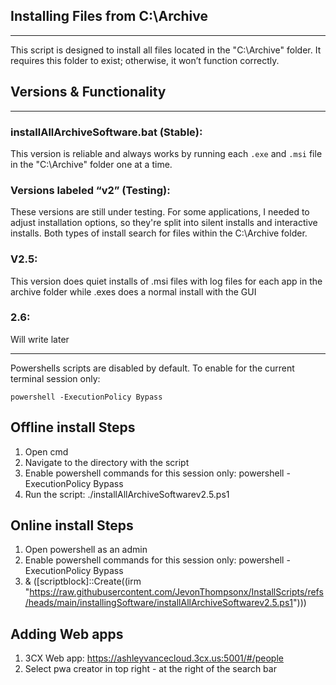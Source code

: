 ## Installing Files from C:\Archive
----------------------------------
This script is designed to install all files located in the "C:\Archive" folder.
It requires this folder to exist; otherwise, it won’t function correctly.

## Versions & Functionality
------------------------------

### installAllArchiveSoftware.bat (Stable):
 This version is reliable and always works by running each `.exe` and `.msi` file in the "C:\Archive" folder one at a time.

### Versions labeled “v2” (Testing):
These versions are still under testing. For some applications, I needed to adjust installation options, so they're split into silent installs and interactive installs. Both types of install search for files within the C:\Archive folder.

### V2.5:
This version does quiet installs of .msi files with log files for each app in the archive folder while .exes does a normal install with the GUI

### 2.6: 

Will write later

------------------------------
Powershells scripts are disabled by default. To enable for the current terminal session only: 

`powershell -ExecutionPolicy Bypass`

## Offline install Steps
1. Open cmd 
2. Navigate to the directory with the script
3. Enable powershell commands for this session only: powershell -ExecutionPolicy Bypass 
4. Run the script: ./installAllArchiveSoftwarev2.5.ps1

## Online install Steps
1. Open powershell as an admin
2. Enable powershell commands for this session only: powershell -ExecutionPolicy Bypass 
3. & ([scriptblock]::Create((irm "https://raw.githubusercontent.com/JevonThompsonx/InstallScripts/refs/heads/main/installingSoftware/installAllArchiveSoftwarev2.5.ps1")))

## Adding Web apps
1. 3CX Web app: https://ashleyvancecloud.3cx.us:5001/#/people
2. Select pwa creator in top right - at the right of the search bar
